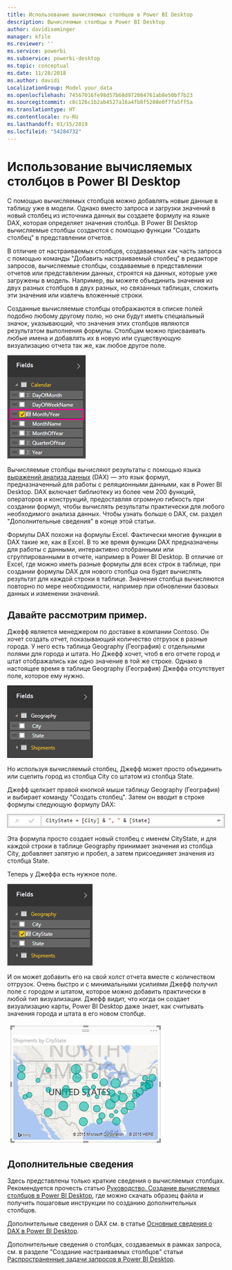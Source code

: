 ```yaml
---
title: Использование вычисляемых столбцов в Power BI Desktop
description: Вычисляемые столбцы в Power BI Desktop
author: davidiseminger
manager: kfile
ms.reviewer: ''
ms.service: powerbi
ms.subservice: powerbi-desktop
ms.topic: conceptual
ms.date: 11/28/2018
ms.author: davidi
LocalizationGroup: Model your data
ms.openlocfilehash: 74567016fe98d57b68d972084761ab8e50bf7b23
ms.sourcegitcommit: c8c126c1b2ab4527a16a4fb8f5208e0f7fa5ff5a
ms.translationtype: HT
ms.contentlocale: ru-RU
ms.lasthandoff: 01/15/2019
ms.locfileid: "54284732"
---
```

# <a name="using-calculated-columns-in-power-bi-desktop"></a>Использование вычисляемых столбцов в Power BI Desktop
С помощью вычисляемых столбцов можно добавлять новые данные в таблицу уже в модели. Однако вместо запроса и загрузки значений в новый столбец из источника данных вы создаете формулу на языке DAX, которая определяет значения столбца. В Power BI Desktop вычисляемые столбцы создаются с помощью функции "Создать столбец" в представлении отчетов.

В отличие от настраиваемых столбцов, создаваемых как часть запроса с помощью команды "Добавить настраиваемый столбец" в редакторе запросов, вычисляемые столбцы, создаваемые в представлении отчетов или представлении данных, строятся на данных, которые уже загружены в модель. Например, вы можете объединить значения из двух разных столбцов в двух разных, но связанных таблицах, сложить эти значения или извлечь вложенные строки.

Созданные вычисляемые столбцы отображаются в списке полей подобно любому другому полю, но они будут иметь специальный значок, указывающий, что значения этих столбцов являются результатом выполнения формулы. Столбцам можно присваивать любые имена и добавлять их в новую или существующую визуализацию отчета так же, как любое другое поле.

![](media/desktop-calculated-columns/calccolinpbid_fields.png)

Вычисляемые столбцы вычисляют результаты с помощью языка [выражений анализа данных](https://msdn.microsoft.com/library/gg413422.aspx) (DAX) — это язык формул, предназначенный для работы с реляционными данными, как в Power BI Desktop. DAX включает библиотеку из более чем 200 функций, операторов и конструкций, предоставляя огромную гибкость при создании формул, чтобы вычислять результаты практически для любого необходимого анализа данных. Чтобы узнать больше о DAX, см. раздел "Дополнительные сведения" в конце этой статьи.

Формулы DAX похожи на формулы Excel. Фактически многие функции в DAX такие же, как в Excel. В то же время функции DAX предназначены для работы с данными, интерактивно отобранными или сгруппированными в отчете, например в Power BI Desktop. В отличие от Excel, где можно иметь разные формулы для всех строк в таблице, при создании формулы DAX для нового столбца она будет вычислять результат для каждой строки в таблице. Значения столбца вычисляются повторно по мере необходимости, например при обновлении базовых данных и изменении значений.

## <a name="lets-look-at-an-example"></a>Давайте рассмотрим пример.
Джефф является менеджером по доставке в компании Contoso. Он хочет создать отчет, показывающий количество отгрузок в разные города. У него есть таблица Geography (География) с отдельными полями для города и штата. Но Джефф хочет, чтоб в его отчете город и штат отображались как одно значение в той же строке. Однако в настоящее время в таблице Geography (География) Джеффа отсутствует поле, которое ему нужно.

![](media/desktop-calculated-columns/calccolinpbid_cityandstatefields.png)

Но используя вычисляемый столбец, Джефф может просто объединить или сцепить город из столбца City со штатом из столбца State.

Джефф щелкает правой кнопкой мыши таблицу Geography (География) и выбирает команду "Создать столбец". Затем он вводит в строке формулы следующую формулу DAX:

![](media/desktop-calculated-columns/calccolinpbid_formula.png)

Эта формула просто создает новый столбец с именем CityState, и для каждой строки в таблице Geography принимает значения из столбца City, добавляет запятую и пробел, а затем присоединяет значения из столбца State.

Теперь у Джеффа есть нужное поле.

![](media/desktop-calculated-columns/calccolinpbid_citystatefield.png)

И он может добавить его на свой холст отчета вместе с количеством отгрузок. Очень быстро и с минимальными усилиями Джефф получил поле с городом и штатом, которое можно добавить практически в любой тип визуализации. Джефф видит, что когда он создает визуализацию карты, Power BI Desktop даже знает, как считывать значения города и штата в его новом столбце.

![](media/desktop-calculated-columns/calccolinpbid_citystatemap.png)

## <a name="learn-more"></a>Дополнительные сведения
Здесь представлены только краткие сведения о вычисляемых столбцах. Рекомендуется прочесть статью [Руководство. Создание вычисляемых столбцов в Power BI Desktop](desktop-tutorial-create-calculated-columns.md), где можно скачать образец файла и получить пошаговые инструкции по созданию дополнительных столбцов. 

Дополнительные сведения о DAX см. в статье [Основные сведения о DAX в Power BI Desktop](desktop-quickstart-learn-dax-basics.md).

Дополнительные сведения о столбцах, создаваемых в рамках запроса, см. в разделе "Создание настраиваемых столбцов" статьи [Распространенные задачи запросов в Power BI Desktop](desktop-common-query-tasks.md).  


